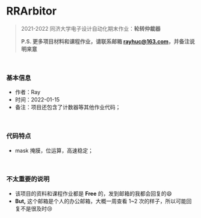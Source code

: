 # RRArbitor
> 2021-2022 同济大学电子设计自动化期末作业：**轮转仲裁器**
>
> **P.S. 更多项目材料和课程作业，请联系邮箱 rayhuc@163.com，并备注说明来意**

<br/>

### 基本信息

- 作者：Ray
- 时间：2022-01-15
- 备注：项目还包含了计数器等其他作业代码；

<br/>

### 代码特点

- mask 掩膜，位运算，高速稳定；

<br/>

### 不太重要的说明

- 该项目的资料和课程作业都是 **Free** 的，发到邮箱的我都会回复的:smile:
- **But,** 这个邮箱是个人的办公邮箱，大概一周查看 1~2 次的样子，所以可能回复不是很及时:cry:
